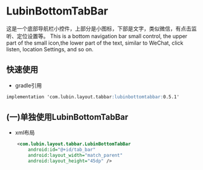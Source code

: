 # LubinBottomTabBar

   这是一个底部导航栏小控件，上部分是小图标，下部是文字，类似微信，有点击监听、定位设置等。
   This is a bottom navigation bar small control, the upper part of the small icon,the lower part of the text, similar to WeChat, click listen, location Settings, and so on.
 
## 快速使用

* gradle引用

```markdown
implementation 'com.lubin.layout.tabbar:lubinbottomtabbar:0.5.1'
```
## (一)单独使用LubinBottomTabBar

* xml布局

```xml
    <com.lubin.layout.tabbar.LubinBottomTabBar
        android:id="@+id/tab_bar"
        android:layout_width="match_parent"
        android:layout_height="45dp" />
```

